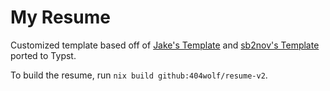 # My Resume

Customized template based off of [Jake's
Template](https://github.com/jakegut/resume) and [sb2nov's
Template](https://github.com/sb2nov/resume/) ported to Typst.

To build the resume, run `nix build github:404wolf/resume-v2`.
